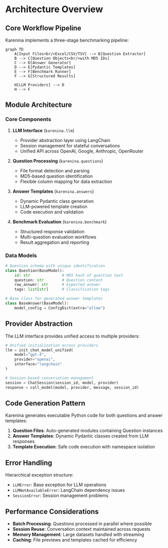 # Architecture Overview

## Core Workflow Pipeline

Karenina implements a three-stage benchmarking pipeline:

```mermaid
graph TD
    A[Input Files<br/>Excel/CSV/TSV] --> B[Question Extractor]
    B --> C[Question Objects<br/>with MD5 IDs]
    C --> D[Answer Generator]
    D --> E[Pydantic Templates]
    E --> F[Benchmark Runner]
    F --> G[Structured Results]

    H[LLM Providers] --> D
    H --> F
```

## Module Architecture

### Core Components

1. **LLM Interface** (`karenina.llm`)
   - Provider abstraction layer using LangChain
   - Session management for stateful conversations
   - Unified API across OpenAI, Google, Anthropic, OpenRouter

2. **Question Processing** (`karenina.questions`)
   - File format detection and parsing
   - MD5-based question identification
   - Flexible column mapping for data extraction

3. **Answer Templates** (`karenina.answers`)
   - Dynamic Pydantic class generation
   - LLM-powered template creation
   - Code execution and validation

4. **Benchmark Evaluation** (`karenina.benchmark`)
   - Structured response validation
   - Multi-question evaluation workflows
   - Result aggregation and reporting

### Data Models

```python
# Question schema with unique identification
class Question(BaseModel):
    id: str              # MD5 hash of question text
    question: str        # Question content
    raw_answer: str      # Expected answer
    tags: list[str]      # Classification tags

# Base class for generated answer templates
class BaseAnswer(BaseModel):
    model_config = ConfigDict(extra="allow")
```

## Provider Abstraction

The LLM interface provides unified access to multiple providers:

```python
# Unified initialization across providers
llm = init_chat_model_unified(
    model="gpt-4",
    provider="openai",
    interface="langchain"
)

# Session-based conversation management
session = ChatSession(session_id, model, provider)
response = call_model(model, provider, message, session_id)
```

## Code Generation Pattern

Karenina generates executable Python code for both questions and answer templates:

1. **Question Files**: Auto-generated modules containing Question instances
2. **Answer Templates**: Dynamic Pydantic classes created from LLM responses
3. **Template Execution**: Safe code execution with namespace isolation

## Error Handling

Hierarchical exception structure:

- `LLMError`: Base exception for LLM operations
- `LLMNotAvailableError`: LangChain dependency issues
- `SessionError`: Session management problems

## Performance Considerations

- **Batch Processing**: Questions processed in parallel where possible
- **Session Reuse**: Conversation context maintained across requests
- **Memory Management**: Large datasets handled with streaming
- **Caching**: File previews and templates cached for efficiency
